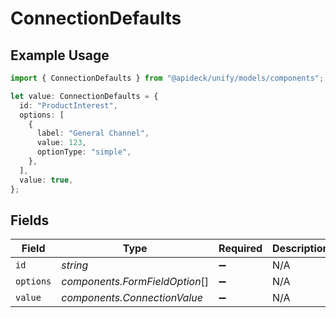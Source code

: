 # ConnectionDefaults

## Example Usage

```typescript
import { ConnectionDefaults } from "@apideck/unify/models/components";

let value: ConnectionDefaults = {
  id: "ProductInterest",
  options: [
    {
      label: "General Channel",
      value: 123,
      optionType: "simple",
    },
  ],
  value: true,
};
```

## Fields

| Field                          | Type                           | Required                       | Description                    | Example                        |
| ------------------------------ | ------------------------------ | ------------------------------ | ------------------------------ | ------------------------------ |
| `id`                           | *string*                       | :heavy_minus_sign:             | N/A                            | ProductInterest                |
| `options`                      | *components.FormFieldOption*[] | :heavy_minus_sign:             | N/A                            |                                |
| `value`                        | *components.ConnectionValue*   | :heavy_minus_sign:             | N/A                            |                                |